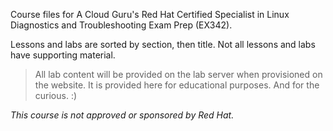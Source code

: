 Course files for A Cloud Guru's Red Hat Certified Specialist in Linux Diagnostics and Troubleshooting Exam Prep (EX342).

Lessons and labs are sorted by section, then title. Not all lessons and labs have supporting material.

> All lab content will be provided on the lab server when provisioned on the website. It is provided here for educational purposes. And for the curious. :)

_This course is not approved or sponsored by Red Hat._

